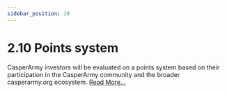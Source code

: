 ```yaml
---
sidebar_position: 10
---
```


# 2.10 Points system

CasperArmy investors will be evaluated on a points system based on their participation in the CasperArmy community and the broader casperarmy.org ecosystem. <a href="https://docs.casperarmy.org/docs/point-system/3.1-Description">Read More...</a>
